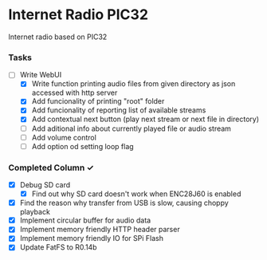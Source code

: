 # Internet Radio PIC32
Internet radio based on PIC32

### Tasks
- [ ] Write WebUI
  - [x] Write function printing audio files from given directory as json accessed with http server
  - [x] Add funcionality of printing "root" folder
  - [x] Add funcionality of reporting list of available streams
  - [x] Add contextual next button (play next stream or next file in directory)
  - [ ] Add aditional info about currently played file or audio stream
  - [ ] Add volume control
  - [ ] Add option od setting loop flag  

### Completed Column ✓
- [x] Debug SD card
  - [x] Find out why SD card doesn't work when ENC28J60 is enabled
- [x] Find the reason why transfer from USB is slow, causing choppy playback
- [x] Implement circular buffer for audio data
- [x] Implement memory friendly HTTP header parser
- [x] Implement memory friendly IO for SPi Flash
- [x] Update FatFS to R0.14b
